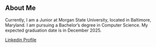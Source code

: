 ## About Me
Currently, I am a Junior at Morgan State University, located in Baltimore, Maryland. I am pursuing a Bachelor’s degree in Computer Science. My expected graduation date is in December 2025.

[Linkedin Profile](https://www.linkedin.com/in/dipesh-banjara-a310a32ba/)



